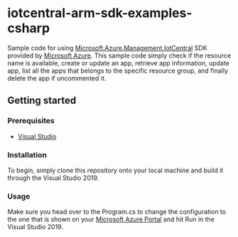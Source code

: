 # iotcentral-arm-sdk-examples-csharp

Sample code for using [Microsoft.Azure.Management.IotCentral](https://www.nuget.org/packages/Microsoft.Azure.Management.IotCentral/2.1.0) SDK provided by [Microsoft Azure](https://github.com/Azure). This sample code simply check if the resource name is available, create or update an app, retrieve app information, update app, list all the apps that belongs to the specific resource group, and finally delete the app if uncommented it.

## Getting started

### Prerequisites
- [Visual Studio](https://visualstudio.microsoft.com/vs/)

### Installation
To begin, simply clone this repository onto your local machine and build it through the Visual Studio 2019.

### Usage
Make sure you head over to the Program.cs to change the configuration to the one that is shown on your [Microsoft Azure Portal](https://portal.azure.com) and hit Run in the Visual Studio 2019.